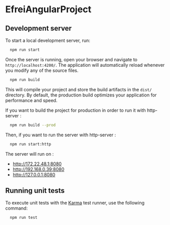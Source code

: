 # EfreiAngularProject

## Development server

To start a local development server, run:

```bash
  npm run start
```

Once the server is running, open your browser and navigate to `http://localhost:4200/`. The application will automatically reload whenever you modify any of the source files.

```bash
  npm run build
```

This will compile your project and store the build artifacts in the `dist/` directory. By default, the production build optimizes your application for performance and speed.

If you want to build the project for production in order to run it with http-server :

```bash
  npm run build --prod
```

Then, if you want to run the server with http-server :

```bash
  npm run start:http
```

The server will run on :
- http://172.22.48.1:8080                                                                                                                                                                                
- http://192.168.0.39:8080                                                                                                                                                                               
- http://127.0.0.1:8080

## Running unit tests

To execute unit tests with the [Karma](https://karma-runner.github.io) test runner, use the following command:

```bash
  npm run test
```
